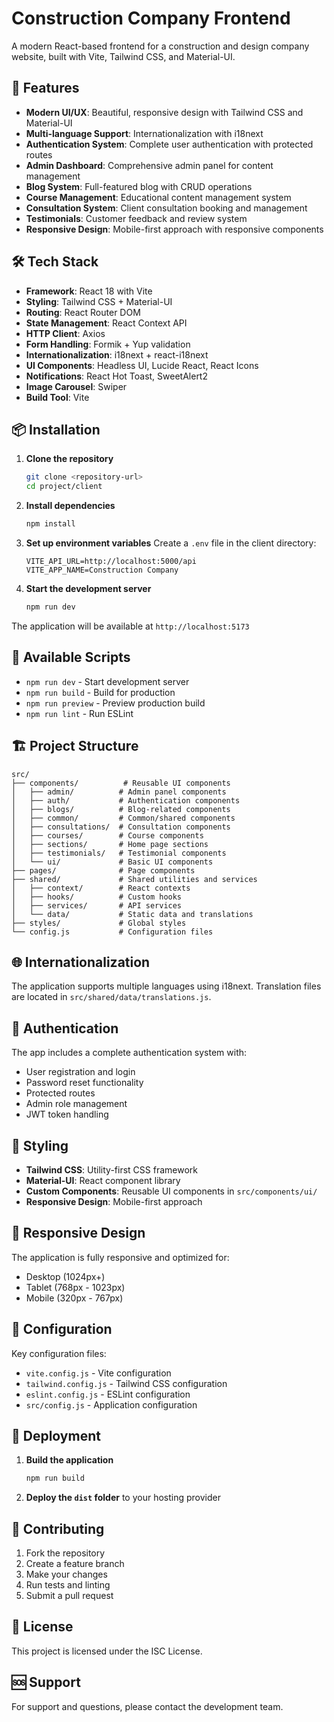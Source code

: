 # Construction Company Frontend

A modern React-based frontend for a construction and design company website, built with Vite, Tailwind CSS, and Material-UI.

## 🚀 Features

- **Modern UI/UX**: Beautiful, responsive design with Tailwind CSS and Material-UI
- **Multi-language Support**: Internationalization with i18next
- **Authentication System**: Complete user authentication with protected routes
- **Admin Dashboard**: Comprehensive admin panel for content management
- **Blog System**: Full-featured blog with CRUD operations
- **Course Management**: Educational content management system
- **Consultation System**: Client consultation booking and management
- **Testimonials**: Customer feedback and review system
- **Responsive Design**: Mobile-first approach with responsive components

## 🛠️ Tech Stack

- **Framework**: React 18 with Vite
- **Styling**: Tailwind CSS + Material-UI
- **Routing**: React Router DOM
- **State Management**: React Context API
- **HTTP Client**: Axios
- **Form Handling**: Formik + Yup validation
- **Internationalization**: i18next + react-i18next
- **UI Components**: Headless UI, Lucide React, React Icons
- **Notifications**: React Hot Toast, SweetAlert2
- **Image Carousel**: Swiper
- **Build Tool**: Vite

## 📦 Installation

1. **Clone the repository**
   ```bash
   git clone <repository-url>
   cd project/client
   ```

2. **Install dependencies**
   ```bash
   npm install
   ```

3. **Set up environment variables**
   Create a `.env` file in the client directory:
   ```env
   VITE_API_URL=http://localhost:5000/api
   VITE_APP_NAME=Construction Company
   ```

4. **Start the development server**
   ```bash
   npm run dev
   ```

The application will be available at `http://localhost:5173`

## 📜 Available Scripts

- `npm run dev` - Start development server
- `npm run build` - Build for production
- `npm run preview` - Preview production build
- `npm run lint` - Run ESLint

## 🏗️ Project Structure

```
src/
├── components/          # Reusable UI components
│   ├── admin/          # Admin panel components
│   ├── auth/           # Authentication components
│   ├── blogs/          # Blog-related components
│   ├── common/         # Common/shared components
│   ├── consultations/  # Consultation components
│   ├── courses/        # Course components
│   ├── sections/       # Home page sections
│   ├── testimonials/   # Testimonial components
│   └── ui/             # Basic UI components
├── pages/              # Page components
├── shared/             # Shared utilities and services
│   ├── context/        # React contexts
│   ├── hooks/          # Custom hooks
│   ├── services/       # API services
│   └── data/           # Static data and translations
├── styles/             # Global styles
└── config.js           # Configuration files
```

## 🌐 Internationalization

The application supports multiple languages using i18next. Translation files are located in `src/shared/data/translations.js`.

## 🔐 Authentication

The app includes a complete authentication system with:
- User registration and login
- Password reset functionality
- Protected routes
- Admin role management
- JWT token handling

## 🎨 Styling

- **Tailwind CSS**: Utility-first CSS framework
- **Material-UI**: React component library
- **Custom Components**: Reusable UI components in `src/components/ui/`
- **Responsive Design**: Mobile-first approach

## 📱 Responsive Design

The application is fully responsive and optimized for:
- Desktop (1024px+)
- Tablet (768px - 1023px)
- Mobile (320px - 767px)

## 🔧 Configuration

Key configuration files:
- `vite.config.js` - Vite configuration
- `tailwind.config.js` - Tailwind CSS configuration
- `eslint.config.js` - ESLint configuration
- `src/config.js` - Application configuration

## 🚀 Deployment

1. **Build the application**
   ```bash
   npm run build
   ```

2. **Deploy the `dist` folder** to your hosting provider

## 🤝 Contributing

1. Fork the repository
2. Create a feature branch
3. Make your changes
4. Run tests and linting
5. Submit a pull request

## 📄 License

This project is licensed under the ISC License.

## 🆘 Support

For support and questions, please contact the development team.
